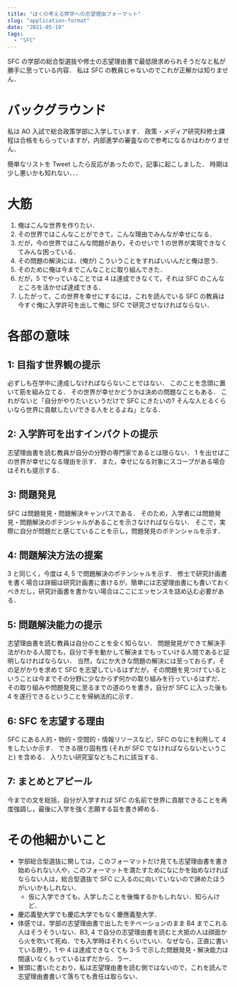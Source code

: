 ```yaml
---
title: "ぼくの考える弊学への志望理由フォーマット"
slug: "application-format"
date: "2021-05-19"
tags:
  - "SFC"
---
```


SFC の学部の総合型選抜や修士の志望理由書で最低限求められそうだなと私が勝手に思っている内容．
私は SFC の教員じゃないのでこれが正解かは知りません．

# バックグラウンド

私は AO 入試で総合政策学部に入学しています．
政策・メディア研究科修士課程は合格をもらっていますが，内部進学の審査なので参考になるかはわかりません．

簡単なリストを Tweet したら反応があったので，記事に起こしました．
時期は少し悪いかも知れない．．．

# 大筋

1. 俺はこんな世界を作りたい．
2. その世界ではこんなことができて，こんな理由でみんなが幸せになる．
3. だが，今の世界ではこんな問題があり，そのせいで 1 の世界が実現できなくてみんな困っている．
4. その問題の解決には，(俺が) こういうことをすればいいんだと俺は思う．
5. そのために俺は今までこんなことに取り組んできた．
6. だが，5 でやっていることでは 4 は達成できなくて，それは SFC のこんなところを活かせば達成できる．
7. したがって，この世界を幸せにするには，これを読んでいる SFC の教員は今すぐ俺に入学許可を出して俺に SFC で研究させなければならない．

# 各部の意味

## 1: 目指す世界観の提示

必ずしも在学中に達成しなければならないことではない．
このことを念頭に置いて筋を組み立てる．
その世界が幸せかどうかは決めの問題なこともある．
これがないと「自分がやりたいというだけで SFC にきたいの? そんな人とるくらいなら世界に貢献したい/できる人をとるよね」となる．

## 2: 入学許可を出すインパクトの提示

志望理由書を読む教員が自分の分野の専門家であるとは限らない．
1 を出せばこの世界が幸せになる理由を示す．
また，幸せになる対象にスコープがある場合はそれも提示する．

## 3: 問題発見

SFC は問題発見・問題解決キャンパスである．
そのため，入学者には問題発見・問題解決のポテンシャルがあることを示さなければならない．
そこで，実際に自分が問題だと感じていることを示し，問題発見のポテンシャルを示す．

## 4: 問題解決方法の提案

3 と同じく，今度は 4, 5 で問題解決のポテンシャルを示す．
修士で研究計画書を書く場合は詳細は研究計画書に書けるが，簡単には志望理由書にも書いておくべきだし，研究計画書を書かない場合はここにエッセンスを詰め込む必要がある．

## 5: 問題解決能力の提示

志望理由書を読む教員は自分のことを全く知らない．
問題発見ができて解決手法がわかる人間でも，自分で手を動かして解決までもっていける人間であると証明しなければならない．
当然，なにか大きな問題の解決には至っておらず，その足がかりを求めて SFC を志望しているはずだが，その問題を見つけているということは今までその分野に少なからず何かの取り組みを行っているはずだ．
その取り組みや問題発見に至るまでの道のりを書き，自分が SFC に入った後も 4 を遂行できるということを帰納法的に示す．

## 6: SFC を志望する理由

SFC にある人的・物的・空間的・情報リソースなど，SFC のなにを利用して 4 をしたいか示す．
できる限り固有性 (それが SFC でなければならないということ) を含める．
入りたい研究室などもこれに該当する．

## 7: まとめとアピール

今までの文を総括，自分が入学すれば SFC の名前で世界に貢献できることを再度強調し，最後に入学を強く志願する旨を書き締める．

# その他細かいこと

- 学部総合型選抜に関しては，このフォーマットだけ見ても志望理由書を書き始められない人や，このフォーマットを満たすためになにかを始めなければならない人は，総合型選抜で SFC に入るのに向いていないので諦めたほうがいいかもしれない．
  - 仮に入学できても，入学したことを後悔するかもしれない．知らんけど．
- 慶応義塾大学でも慶応大学でもなく慶應義塾大学．
- 体感では，学部の志望理由書で出したモチベーションのまま B4 までこれる人はそうそういない．B3, 4 で自分の志望理由書を読むと大抵の人は顔面から火を吹いて死ぬ．でも入学時はそれくらいでいい．なぜなら，正直に書いている限り，1 や 4 は達成できなくても 3-5 で示した問題発見・解決能力は間違いなくもっているはずだから．うー．
- 冒頭に書いたとおり，私は志望理由書を読む側ではないので，これを読んで志望理由書書いて落ちても責任は取らない．
